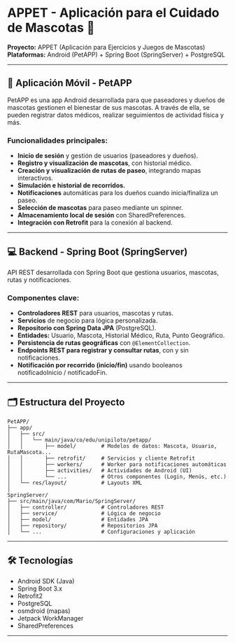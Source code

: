# APPET - Aplicación para el Cuidado de Mascotas 🐾


**Proyecto:** APPET (Aplicación para Ejercicios y Juegos de Mascotas)  
**Plataformas:** Android (PetAPP) + Spring Boot (SpringServer) + PostgreSQL

---

## 📱 Aplicación Móvil - PetAPP

PetAPP es una app Android desarrollada para que paseadores y dueños de mascotas gestionen el bienestar de sus mascotas. A través de ella, se pueden registrar datos médicos, realizar seguimientos de actividad física y más.

### Funcionalidades principales:

- **Inicio de sesión** y gestión de usuarios (paseadores y dueños).
- **Registro y visualización de mascotas**, con historial médico.
- **Creación y visualización de rutas de paseo**, integrando mapas interactivos.
- **Simulación e historial de recorridos.**
- **Notificaciones** automáticas para los dueños cuando inicia/finaliza un paseo.
- **Selección de mascotas** para paseo mediante un spinner.
- **Almacenamiento local de sesión** con SharedPreferences.
- **Integración con Retrofit** para la conexión al backend.

---

## 💻 Backend - Spring Boot (SpringServer)

API REST desarrollada con Spring Boot que gestiona usuarios, mascotas, rutas y notificaciones.

### Componentes clave:

- **Controladores REST** para usuarios, mascotas y rutas.
- **Servicios** de negocio para lógica personalizada.
- **Repositorio con Spring Data JPA** (PostgreSQL).
- **Entidades:** Usuario, Mascota, Historial Médico, Ruta, Punto Geográfico.
- **Persistencia de rutas geográficas** con `@ElementCollection`.
- **Endpoints REST para registrar y consultar rutas**, con y sin notificaciones.
- **Notificación por recorrido (inicio/fin)** usando booleanos notificadoInicio / notificadoFin.

---

## 🗂️ Estructura del Proyecto

```
PetAPP/
├── app/
│   ├── src/
│   │   └── main/java/co/edu/unipiloto/petapp/
│   │       ├── model/        # Modelos de datos: Mascota, Usuario, RutaMascota...
│   │       ├── retrofit/     # Servicios y cliente Retrofit
│   │       ├── workers/      # Worker para notificaciones automáticas
│   │       ├── activities/   # Actividades de Android (UI)
│   │       └── ...           # Otros componentes (Login, Menús, etc.)
│   └── res/layout/           # Layouts XML
│
SpringServer/
├── src/main/java/com/Mario/SpringServer/
│   ├── controller/           # Controladores REST
│   ├── service/              # Lógica de negocio
│   ├── model/                # Entidades JPA
│   ├── repository/           # Repositorios JPA
│   └── ...                   # Configuraciones y aplicación
```

---

## 🛠️ Tecnologías

- Android SDK (Java)
- Spring Boot 3.x
- Retrofit2
- PostgreSQL
- osmdroid (mapas)
- Jetpack WorkManager
- SharedPreferences


---
